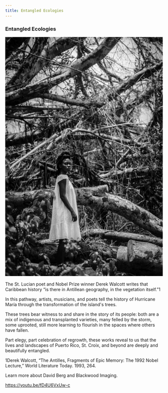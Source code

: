 ```yaml
---
title: Entangled Ecologies
---
```


### Entangled Ecologies

![A young Black woman stands in front of fallen trees and looks defiantly at the camera.](assets/images/berg-d_2017_regrowth-II.jpg)

The St. Lucian poet and Nobel Prize winner Derek Walcott writes that Caribbean history “is there in Antillean geography, in the vegetation itself.”1

In this pathway, artists, musicians, and poets tell the history of Hurricane María through the transformation of the island's trees.  

These trees bear witness to and share in the story of its people: both are a mix of indigenous and transplanted varieties, many felled by the storm, some uprooted, still more learning to flourish in the spaces where others have fallen. 

Part elegy, part celebration of regrowth, these works reveal to us that the lives and landscapes of Puerto Rico, St. Croix, and beyond are deeply and beautifully entangled.

1Derek Walcott, “The Antilles, Fragments of Epic Memory: The 1992 Nobel Lecture,” World Literature Today. 1993, 264.

Learn more about David Berg and Blackwood Imaging.

https://youtu.be/fD4U6VxUw-c